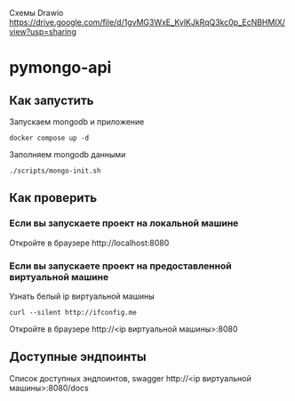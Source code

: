 Схемы Drawio https://drive.google.com/file/d/1gvMG3WxE_KylKJkRqQ3kc0p_EcNBHMIX/view?usp=sharing

# pymongo-api

## Как запустить

Запускаем mongodb и приложение

```shell
docker compose up -d
```

Заполняем mongodb данными

```shell
./scripts/mongo-init.sh
```

## Как проверить

### Если вы запускаете проект на локальной машине

Откройте в браузере http://localhost:8080

### Если вы запускаете проект на предоставленной виртуальной машине

Узнать белый ip виртуальной машины

```shell
curl --silent http://ifconfig.me
```

Откройте в браузере http://<ip виртуальной машины>:8080

## Доступные эндпоинты

Список доступных эндпоинтов, swagger http://<ip виртуальной машины>:8080/docs